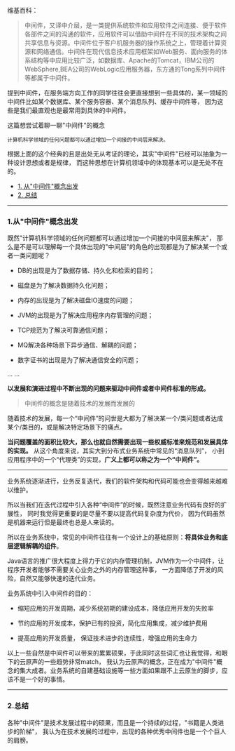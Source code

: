 维基百科：

> 中间件，又译中介层，是一类提供系统软件和应用软件之间连接、便于软件各部件之间的沟通的软件，应用软件可以借助中间件在不同的技术架构之间共享信息与资源。中间件位于客户机服务器的操作系统之上，管理着计算资源和网络通信。中间件在现代信息技术应用框架如Web服务、面向服务的体系结构等中应用比较广泛，如数据库、Apache的Tomcat，IBM公司的WebSphere,BEA公司的WebLogic应用服务器，东方通的Tong系列中间件等都属于中间件。

提到中间件，在服务端方向工作的同学往往会更直接想到一些具体的，某一领域的中间件比如某个数据库、某个服务容器、某个消息队列、缓存中间件等，
因为这些是我们最直观也是最常用到具体的中间件。

这篇想尝试着聊一聊"中间件"的概念

    计算机科学领域的任何问题都可以通过增加一个间接的中间层来解决。

根据上面的这个经典的且是出处无从考证的理论，其实"中间件"已经可以抽象为一种设计思想或者是规律，
而这种思想在计算机领域中的体现基本可以是无处不在的。

- [1. 从"中间件"概念出发](https://github.com/BBLLMYD/blog/blob/master/blogs/%E6%8A%BD%E8%B1%A1%E4%B9%8B%E4%BA%8E%E2%80%9C%E4%B8%AD%E9%97%B4%E4%BB%B6%E2%80%9D.md#1%E4%BB%8E%E4%B8%AD%E9%97%B4%E4%BB%B6%E6%A6%82%E5%BF%B5%E5%87%BA%E5%8F%91)
- [2. 总结](https://github.com/BBLLMYD/blog/blob/master/blogs/%E6%8A%BD%E8%B1%A1%E4%B9%8B%E4%BA%8E%E2%80%9C%E4%B8%AD%E9%97%B4%E4%BB%B6%E2%80%9D.md#2%E6%80%BB%E7%BB%93)

--- 

### 1.从"中间件"概念出发

既然"计算机科学领域的任何问题都可以通过增加一个间接的中间层来解决"，
那么是不是可以理解每一个具体出现的"中间层"的角色的出现都是为了解决某一个或者一类问题呢？

- DB的出现是为了数据存储、持久化和检索的目的；

- 磁盘是为了解决数据持久化问题；

- 内存的出现是为了解决磁盘IO速度的问题；

- JVM的出现是为了解决应用程序内存管理的问题；

- TCP规范为了解决可靠通信问题；

- MQ解决各种场景下异步通信、解耦的问题；

- 数字证书的出现是为了解决通信安全的问题；

... ...

**以发展和演进过程中不断出现的问题来驱动中间件或者中间件标准的形成。**

> 中间件的概念是随着技术的发展而发展的

随着技术的发展，每一个“中间件”的问世是大都为了解决某一个/类问题或者达成某个/类目的，或是解决特定场景下的痛点。

**当问题覆盖的面积比较大，那么也就自然需要出现一些权威标准来规范和发展具体的实现。**
从这个角度来说，其实大到分布式业务系统中常见的“消息队列”，
小到应用程序中的一个“代理类”的实现，**广义上都可以称之为一个“中间件”。**

---

业务系统逐渐进行，业务反复迭代，我们的软件架构和代码可能也会变得越来越难以维护。

所以当我们在迭代过程中引入各种“中间件”的时候，既然注意业务代码有良好的扩展性，
同时我觉得更重要的是尽量不要以提高代码复杂度为代价，
因为代码虽然是机器来运行但是最终也总是人来读的。

所以在业务系统中，常见的中间件往往有一个设计上的基础原则：**将具体业务和底层逻辑解耦的组件**。

Java语言的推广很大程度上得力于它的内存管理机制，JVM作为一个中间件，让程序开发者能够不需要关心业务之外的内存管理这种事，
一方面降低了开发的风险，自然又能够快速的迭代业务。

业务系统中引入中间件的目的：

- 缩短应用的开发周期，减少系统初期的建设成本，降低应用开发的失败率

- 节约应用的开发成本，保护已有的投资，简化应用集成，减少维护费用

- 提高应用的开发质量， 保证技术进步的连续性，增强应用的生命力

以上一些自然是中间件可以带来的累累硕果，于此同时这些词汇也让我觉得，和眼下的云原声的一些趋势非常match，
我认为云原声的概念，正在成为"中间件"概念的集大成者。业务系统的自建基础设施等一些方面如果跟不上云原生的脚步，应该不是一个好的事情。

--- 

### 2.总结

各种"中间件"是技术发展过程中的硕果，而且是一个持续的过程，"书籍是人类进步的阶梯"，
我认为在技术发展的过程中，出现的各种优秀中间件也是一个个巨人的肩膀。
